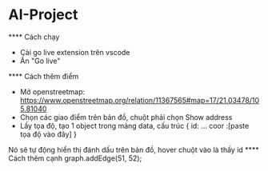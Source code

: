 # AI-Project

\*\*\*\* Cách chạy

- Cài go live extension trên vscode
- Ấn "Go live"

\*\*\*\* Cách thêm điểm

- Mở openstreetmap: https://www.openstreetmap.org/relation/11367565#map=17/21.03478/105.81040
- Chọn các giao điểm trên bản đồ, chuột phải chọn Show address
- Lấy tọa độ, tạo 1 object trong mảng data, cấu trúc
  {
  id: ...
  coor :[paste tọa độ vào đây]
  }

Nó sẽ tự động hiển thị đánh dấu trên bản đồ, hover chuột vào là thấy id
\*\*\*\* Cách thêm cạnh
graph.addEdge(51, 52);
